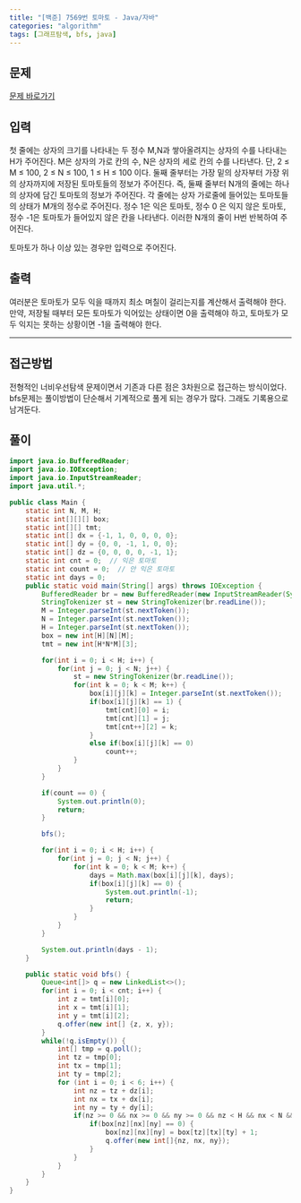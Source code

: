 ```yaml
---
title: "[백준] 7569번 토마토 - Java/자바"
categories: "algorithm"
tags: [그래프탐색, bfs, java]
---
```


## 문제

[문제 바로가기](https://www.acmicpc.net/problem/7569)

## 입력

첫 줄에는 상자의 크기를 나타내는 두 정수 M,N과 쌓아올려지는 상자의 수를 나타내는 H가 주어진다. M은 상자의 가로 칸의 수, N은 상자의 세로 칸의 수를 나타낸다. 단, 2 ≤ M ≤ 100, 2 ≤ N ≤ 100, 1 ≤ H ≤ 100 이다. 둘째 줄부터는 가장 밑의 상자부터 가장 위의 상자까지에 저장된 토마토들의 정보가 주어진다. 즉, 둘째 줄부터 N개의 줄에는 하나의 상자에 담긴 토마토의 정보가 주어진다. 각 줄에는 상자 가로줄에 들어있는 토마토들의 상태가 M개의 정수로 주어진다. 정수 1은 익은 토마토, 정수 0 은 익지 않은 토마토, 정수 -1은 토마토가 들어있지 않은 칸을 나타낸다. 이러한 N개의 줄이 H번 반복하여 주어진다.

토마토가 하나 이상 있는 경우만 입력으로 주어진다.

## 출력

여러분은 토마토가 모두 익을 때까지 최소 며칠이 걸리는지를 계산해서 출력해야 한다. 만약, 저장될 때부터 모든 토마토가 익어있는 상태이면 0을 출력해야 하고, 토마토가 모두 익지는 못하는 상황이면 -1을 출력해야 한다.



---



## 접근방법

전형적인 너비우선탐색 문제이면서 기존과 다른 점은 3차원으로 접근하는 방식이었다. <br>bfs문제는 풀이방법이 단순해서 기계적으로 풀게 되는 경우가 많다.  그래도 기록용으로 남겨둔다.




## 풀이

```java
import java.io.BufferedReader;
import java.io.IOException;
import java.io.InputStreamReader;
import java.util.*;

public class Main {
    static int N, M, H;
    static int[][][] box;
    static int[][] tmt;
    static int[] dx = {-1, 1, 0, 0, 0, 0};
    static int[] dy = {0, 0, -1, 1, 0, 0};
    static int[] dz = {0, 0, 0, 0, -1, 1};
    static int cnt = 0;  // 익은 토마토
    static int count = 0;  // 안 익은 토마토
    static int days = 0;
    public static void main(String[] args) throws IOException {
        BufferedReader br = new BufferedReader(new InputStreamReader(System.in));
        StringTokenizer st = new StringTokenizer(br.readLine());
        M = Integer.parseInt(st.nextToken());
        N = Integer.parseInt(st.nextToken());
        H = Integer.parseInt(st.nextToken());
        box = new int[H][N][M];
        tmt = new int[H*N*M][3];

        for(int i = 0; i < H; i++) {
            for(int j = 0; j < N; j++) {
                st = new StringTokenizer(br.readLine());
                for(int k = 0; k < M; k++) {
                    box[i][j][k] = Integer.parseInt(st.nextToken());
                    if(box[i][j][k] == 1) {
                        tmt[cnt][0] = i;
                        tmt[cnt][1] = j;
                        tmt[cnt++][2] = k;
                    }
                    else if(box[i][j][k] == 0)
                        count++;
                }
            }
        }

        if(count == 0) {
            System.out.println(0);
            return;
        }

        bfs();

        for(int i = 0; i < H; i++) {
            for(int j = 0; j < N; j++) {
                for(int k = 0; k < M; k++) {
                    days = Math.max(box[i][j][k], days);
                    if(box[i][j][k] == 0) {
                        System.out.println(-1);
                        return;
                    }
                }
            }
        }

        System.out.println(days - 1);
    }

    public static void bfs() {
        Queue<int[]> q = new LinkedList<>();
        for(int i = 0; i < cnt; i++) {
            int z = tmt[i][0];
            int x = tmt[i][1];
            int y = tmt[i][2];
            q.offer(new int[] {z, x, y});
        }
        while(!q.isEmpty()) {
            int[] tmp = q.poll();
            int tz = tmp[0];
            int tx = tmp[1];
            int ty = tmp[2];
            for (int i = 0; i < 6; i++) {
                int nz = tz + dz[i];
                int nx = tx + dx[i];
                int ny = ty + dy[i];
                if(nz >= 0 && nx >= 0 && ny >= 0 && nz < H && nx < N && ny < M) {
                    if(box[nz][nx][ny] == 0) {
                        box[nz][nx][ny] = box[tz][tx][ty] + 1;
                        q.offer(new int[]{nz, nx, ny});
                    }
                }
            }
        }
    }
}
```


